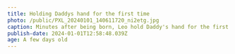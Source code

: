 ```yaml
---
title: Holding Daddys hand for the first time
photo: /public/PXL_20240101_140611720_ni2etg.jpg
caption: Minutes after being born, Leo hold Daddy's hand for the first time
publish-date: 2024-01-01T12:58:48.039Z
age: A few days old
---
```

